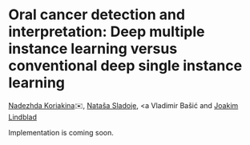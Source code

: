 # Oral cancer detection and interpretation: Deep multiple instance learning versus conventional deep single instance learning
<a href="mailto:nadezhda.koriakina@it.uu.se">Nadezhda Koriakina</a>:envelope:, <a href="mailto:natasa.sladoje@it.uu.se">Nataša Sladoje</a>, <a Vladimir Bašić</a> and <a href="mailto:joakim.lindblad@it.uu.se">Joakim Lindblad</a>

Implementation is coming soon.
